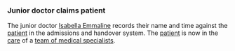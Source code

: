 ### Junior doctor claims patient

The junior doctor [Isabella Emmaline](todo.html) records their name and time against the [patient](Patient-DylanJones.html) in the admissions and handover system.  The [patient](Patient-DylanJones.html) is now in the [care](todo.html) of a [team of medical specialists](todo.hmtl).